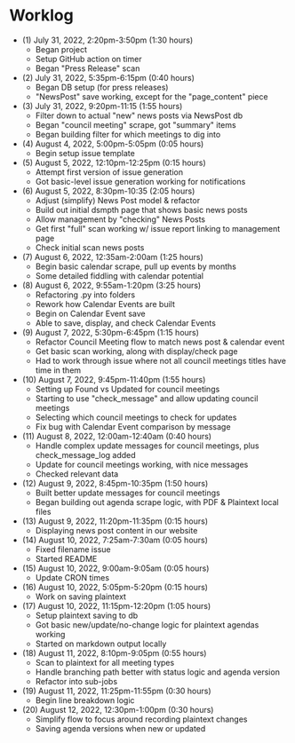 # Worklog

- (1) July 31, 2022, 2:20pm-3:50pm (1:30 hours)
  - Began project
  - Setup GitHub action on timer
  - Began "Press Release" scan
- (2) July 31, 2022, 5:35pm-6:15pm (0:40 hours)
  - Began DB setup (for press releases)
  - "NewsPost" save working, except for the "page_content" piece
- (3) July 31, 2022, 9:20pm-11:15 (1:55 hours)
  - Filter down to actual "new" news posts via NewsPost db
  - Began "council meeting" scrape, got "summary" items
  - Began building filter for which meetings to dig into
- (4) August 4, 2022, 5:00pm-5:05pm (0:05 hours)
  - Begin setup issue template
- (5) August 5, 2022, 12:10pm-12:25pm (0:15 hours)
  - Attempt first version of issue generation
  - Got basic-level issue generation working for notifications
- (6) August 5, 2022, 8:30pm-10:35 (2:05 hours)
  - Adjust (simplify) News Post model & refactor
  - Build out initial dsmpth page that shows basic news posts
  - Allow management by "checking" News Posts
  - Get first "full" scan working w/ issue report linking to management page
  - Check initial scan news posts
- (7) August 6, 2022, 12:35am-2:00am (1:25 hours)
  - Begin basic calendar scrape, pull up events by months
  - Some detailed fiddling with calendar potential
- (8) August 6, 2022, 9:55am-1:20pm (3:25 hours)
  - Refactoring .py into folders
  - Rework how Calendar Events are built
  - Begin on Calendar Event save
  - Able to save, display, and check Calendar Events
- (9) August 7, 2022, 5:30pm-6:45pm (1:15 hours)
  - Refactor Council Meeting flow to match news post & calendar event
  - Get basic scan working, along with display/check page
  - Had to work through issue where not all council meetings titles have time in them
- (10) August 7, 2022, 9:45pm-11:40pm (1:55 hours)
  - Setting up Found vs Updated for council meetings
  - Starting to use "check_message" and allow updating council meetings
  - Selecting which council meetings to check for updates
  - Fix bug with Calendar Event comparison by message
- (11) August 8, 2022, 12:00am-12:40am (0:40 hours)
  - Handle complex update messages for council meetings, plus check_message_log added
  - Update for council meetings working, with nice messages
  - Checked relevant data
- (12) August 9, 2022, 8:45pm-10:35pm (1:50 hours)
  - Built better update messages for council meetings
  - Began building out agenda scrape logic, with PDF & Plaintext local files
- (13) August 9, 2022, 11:20pm-11:35pm (0:15 hours)
  - Displaying news post content in our website
- (14) August 10, 2022, 7:25am-7:30am (0:05 hours)
  - Fixed filename issue
  - Started README
- (15) August 10, 2022, 9:00am-9:05am (0:05 hours)
  - Update CRON times
- (16) August 10, 2022, 5:05pm-5:20pm (0:15 hours)
  - Work on saving plaintext
- (17) August 10, 2022, 11:15pm-12:20pm (1:05 hours)
  - Setup plaintext saving to db
  - Got basic new/update/no-change logic for plaintext agendas working
  - Started on markdown output locally
- (18) August 11, 2022, 8:10pm-9:05pm (0:55 hours)
  - Scan to plaintext for all meeting types
  - Handle branching path better with status logic and agenda version
  - Refactor into sub-jobs
- (19) August 11, 2022, 11:25pm-11:55pm (0:30 hours)
  - Begin line breakdown logic
- (20) August 12, 2022, 12:30pm-1:00pm (0:30 hours)
  - Simplify flow to focus around recording plaintext changes
  - Saving agenda versions when new or updated
